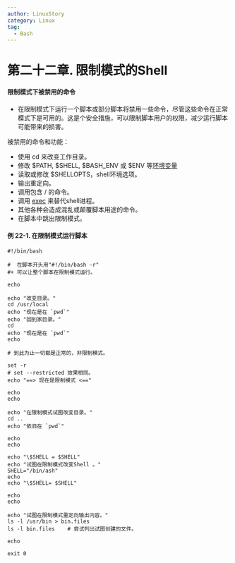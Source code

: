 ```yaml
---
author: LinuxStory
category: Linux
tag:
  - Bash
---
```

# 第二十二章. 限制模式的Shell
#### 限制模式下被禁用的命令
* 在限制模式下运行一个脚本或部分脚本将禁用一些命令，尽管这些命令在正常模式下是可用的。这是个安全措施，可以限制脚本用户的权限，减少运行脚本可能带来的损害。

被禁用的命令和功能：
* 使用 cd 来改变工作目录。
* 修改 $PATH, $SHELL, $BASH_ENV 或 $ENV 等[环境变量](http://tldp.org/LDP/abs/html/othertypesv.html#ENVREF)
* 读取或修改 $SHELLOPTS，shell环境选项。
* 输出重定向。
* 调用包含 / 的命令。
* 调用 [exec](http://tldp.org/LDP/abs/html/internal.html#EXECREF) 来替代shell进程。
* 其他各种会造成混乱或颠覆脚本用途的命令。
* 在脚本中跳出限制模式。

#### 例 22-1. 在限制模式运行脚本
```
#!/bin/bash

#  在脚本开头用"#!/bin/bash -r"
#+ 可以让整个脚本在限制模式运行。

echo

echo "改变目录。"
cd /usr/local
echo "现在是在 `pwd`"
echo "回到家目录。"
cd
echo "现在是在 `pwd`"
echo

# 到此为止一切都是正常的，非限制模式。

set -r
# set --restricted 效果相同。
echo "==> 现在是限制模式 <=="

echo
echo

echo "在限制模式试图改变目录。"
cd ..
echo "依旧在 `pwd`"

echo
echo

echo "\$SHELL = $SHELL"
echo "试图在限制模式改变Shell 。"
SHELL="/bin/ash"
echo
echo "\$SHELL= $SHELL"

echo
echo

echo "试图在限制模式重定向输出内容。"
ls -l /usr/bin > bin.files
ls -l bin.files    # 尝试列出试图创建的文件。

echo

exit 0

```
